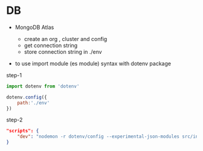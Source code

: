 # DB

- MongoDB Atlas
    - create an org , cluster and config
    - get connection string
    - store connection string in ./env


-  to use import module (es module) syntax with dotenv package

step-1

```js
import dotenv from 'dotenv'

dotenv.config({
    path:'./env'
})
```

step-2

```json
"scripts": {
    "dev": "nodemon -r dotenv/config --experimental-json-modules src/index.js"
}
```


